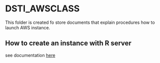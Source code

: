# DSTI_AWSCLASS
This folder is created fo store documents that explain procedures how to launch AWS instance.

## How to create an instance with R server
see documentation [here](Instance_with_Rserver.md)
